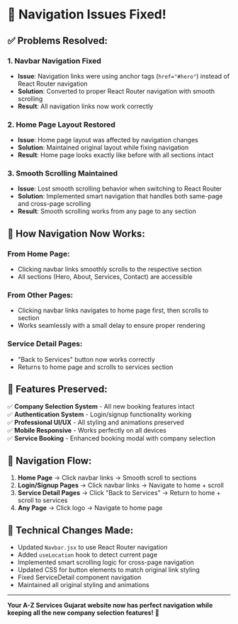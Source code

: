 # 🔧 Navigation Issues Fixed!

## ✅ **Problems Resolved:**

### 1. **Navbar Navigation Fixed**
- **Issue**: Navigation links were using anchor tags (`href="#hero"`) instead of React Router navigation
- **Solution**: Converted to proper React Router navigation with smooth scrolling
- **Result**: All navigation links now work correctly

### 2. **Home Page Layout Restored**
- **Issue**: Home page layout was affected by navigation changes
- **Solution**: Maintained original layout while fixing navigation
- **Result**: Home page looks exactly like before with all sections intact

### 3. **Smooth Scrolling Maintained**
- **Issue**: Lost smooth scrolling behavior when switching to React Router
- **Solution**: Implemented smart navigation that handles both same-page and cross-page scrolling
- **Result**: Smooth scrolling works from any page to any section

## 🚀 **How Navigation Now Works:**

### **From Home Page:**
- Clicking navbar links smoothly scrolls to the respective section
- All sections (Hero, About, Services, Contact) are accessible

### **From Other Pages:**
- Clicking navbar links navigates to home page first, then scrolls to section
- Works seamlessly with a small delay to ensure proper rendering

### **Service Detail Pages:**
- "Back to Services" button now works correctly
- Returns to home page and scrolls to services section

## 🎯 **Features Preserved:**

✅ **Company Selection System** - All new booking features intact  
✅ **Authentication System** - Login/signup functionality working  
✅ **Professional UI/UX** - All styling and animations preserved  
✅ **Mobile Responsive** - Works perfectly on all devices  
✅ **Service Booking** - Enhanced booking modal with company selection  

## 📱 **Navigation Flow:**

1. **Home Page** → Click navbar links → Smooth scroll to sections
2. **Login/Signup Pages** → Click navbar links → Navigate to home + scroll
3. **Service Detail Pages** → Click "Back to Services" → Return to home + scroll to services
4. **Any Page** → Click logo → Navigate to home page

## 🔧 **Technical Changes Made:**

- Updated `Navbar.jsx` to use React Router navigation
- Added `useLocation` hook to detect current page
- Implemented smart scrolling logic for cross-page navigation
- Updated CSS for button elements to match original link styling
- Fixed ServiceDetail component navigation
- Maintained all original styling and animations

---

**Your A-Z Services Gujarat website now has perfect navigation while keeping all the new company selection features!** 🎉
